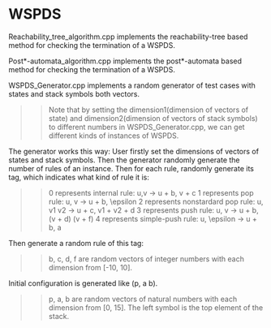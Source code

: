 # WSPDS
Reachability_tree_algorithm.cpp implements the reachability-tree based method for checking the termination of a WSPDS.

Post*-automata_algorithm.cpp implements the post*-automata based method for checking the termination of a WSPDS.

WSPDS_Generator.cpp implements a random generator of test cases with states and stack symbols both vectors. 
>>Note that by setting the dimension1(dimension of vectors of state) and dimension2(dimension of vectors of stack symbols) to different numbers in WSPDS_Generator.cpp, we can get different kinds of instances of WSPDS.

The generator works this way:
User firstly set the dimensions of vectors of states and stack symbols.
Then the generator randomly generate the number of rules of an instance.
Then for each rule, randomly generate its tag, which indicates what kind of rule it is:
>> 0 represents internal rule: u,v -> u + b, v + c
>> 1 represents pop rule: u, v -> u + b, \epsilon
>> 2 represents nonstardard pop rule: u, v1 v2 -> u + c, v1 + v2 + d
>> 3 represents push rule: u, v -> u + b, (v + d) (v + f)
>> 4 represents simple-push rule: u, \epsilon -> u + b, a
>>
Then generate a random rule of this tag:
>> b, c, d, f are random vectors of integer numbers with each dimension from [-10, 10].

Initial configuration is generated like (p, a b).
>> p, a, b are random vectors of natural numbers with each dimension from [0, 15].
The left symbol is the top element of the stack.
